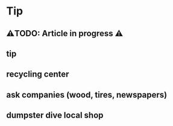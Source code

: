 # Tip

## ⚠️TODO: Article in progress ⚠️

## tip
## recycling center
## ask companies (wood, tires, newspapers)
## dumpster dive local shop
